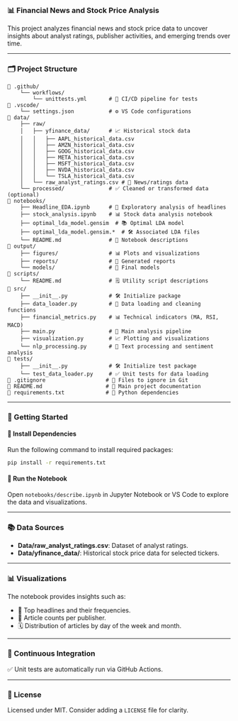 ### 📊 Financial News and Stock Price Analysis

This project analyzes financial news and stock price data to uncover insights about analyst ratings, publisher activities, and emerging trends over time.

---

### 🗂️ Project Structure

```
📁 .github/  
    └── workflows/  
        └── unittests.yml       # 🚀 CI/CD pipeline for tests  
📁 .vscode/  
    └── settings.json           # ⚙️ VS Code configurations  
📁 data/  
    ├── raw/  
    │   ├── yfinance_data/      # 📈 Historical stock data  
    │   │   ├── AAPL_historical_data.csv  
    │   │   ├── AMZN_historical_data.csv  
    │   │   ├── GOOG_historical_data.csv  
    │   │   ├── META_historical_data.csv  
    │   │   ├── MSFT_historical_data.csv  
    │   │   ├── NVDA_historical_data.csv  
    │   │   └── TSLA_historical_data.csv  
    │   └── raw_analyst_ratings.csv # 📰 News/ratings data  
    └── processed/              # ✅ Cleaned or transformed data (optional)  
📁 notebooks/  
    ├── Headline_EDA.ipynb      # 🧪 Exploratory analysis of headlines  
    ├── stock_analysis.ipynb    # 📊 Stock data analysis notebook  
    ├── optimal_lda_model.gensim  # 📚 Optimal LDA model  
    ├── optimal_lda_model.gensim.*  # 🛠️ Associated LDA files  
    └── README.md               # 📖 Notebook descriptions  
📁 output/  
    ├── figures/                # 📊 Plots and visualizations  
    ├── reports/                # 📝 Generated reports  
    └── models/                 # 🤖 Final models  
📁 scripts/  
    └── README.md               # 🗒️ Utility script descriptions  
📁 src/  
    ├── __init__.py             # 🛠️ Initialize package  
    ├── data_loader.py          # 📂 Data loading and cleaning functions  
    ├── financial_metrics.py    # 📊 Technical indicators (MA, RSI, MACD)  
    ├── main.py                 # 🎯 Main analysis pipeline  
    ├── visualization.py        # 📈 Plotting and visualizations  
    └── nlp_processing.py       # 🧠 Text processing and sentiment analysis  
📁 tests/  
    ├── __init__.py             # 🛠️ Initialize test package  
    └── test_data_loader.py     # ✅ Unit tests for data loading  
📄 .gitignore                   # 🚫 Files to ignore in Git  
📄 README.md                    # 📖 Main project documentation  
📄 requirements.txt             # 🧩 Python dependencies  
```

---

### 🏁 Getting Started

#### 🔧 Install Dependencies

Run the following command to install required packages:

```bash
pip install -r requirements.txt  
```

#### 📂 Run the Notebook

Open `notebooks/describe.ipynb` in Jupyter Notebook or VS Code to explore the data and visualizations.

---

### 📚 Data Sources

* **Data/raw\_analyst\_ratings.csv**: Dataset of analyst ratings.
* **Data/yfinance\_data/**: Historical stock price data for selected tickers.

---

### 📊 Visualizations

The notebook provides insights such as:

* 📰 Top headlines and their frequencies.
* 🏢 Article counts per publisher.
* 🗓️ Distribution of articles by day of the week and month.

---

### 🔄 Continuous Integration

✅ Unit tests are automatically run via GitHub Actions.

---

### 📜 License

Licensed under MIT. Consider adding a `LICENSE` file for clarity.
